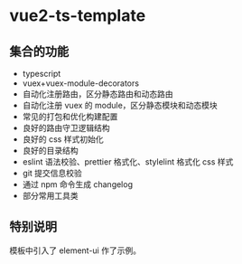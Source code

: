 # vue2-ts-template

## 集合的功能

- typescript
- vuex+vuex-module-decorators
- 自动化注册路由，区分静态路由和动态路由
- 自动化注册 vuex 的 module，区分静态模块和动态模块
- 常见的打包和优化构建配置
- 良好的路由守卫逻辑结构
- 良好的 css 样式初始化
- 良好的目录结构
- eslint 语法校验、prettier 格式化、stylelint 格式化 css 样式
- git 提交信息校验
- 通过 npm 命令生成 changelog
- 部分常用工具类

## 特别说明

模板中引入了 element-ui 作了示例。
